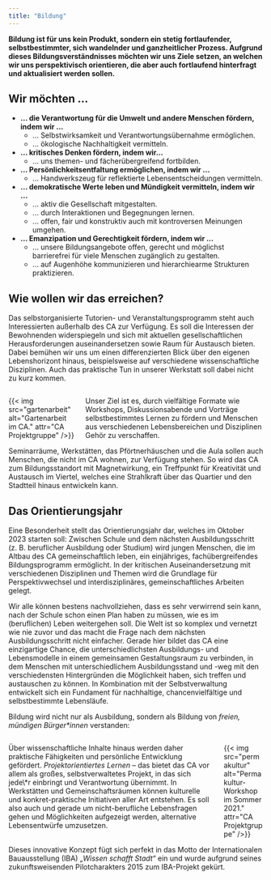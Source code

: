 ```yaml
---
title: "Bildung"
---
```


__Bildung ist für uns kein Produkt, sondern ein stetig fortlaufender, selbstbestimmter, sich wandelnder und ganzheitlicher Prozess. Aufgrund dieses Bildungsverständnisses möchten wir uns Ziele setzen, an welchen wir uns perspektivisch orientieren, die aber auch fortlaufend hinterfragt und aktualisiert werden sollen.__

## Wir möchten ...

* __... die Verantwortung für die Umwelt und andere Menschen fördern, indem wir ...__
   * ... Selbstwirksamkeit und Verantwortungsübernahme ermöglichen.
   * ... ökologische Nachhaltigkeit vermitteln.
* __... kritisches Denken fördern, indem wir...__
   * ... uns themen- und fächerübergreifend fortbilden.
* __... Persönlichkeitsentfaltung ermöglichen, indem wir ...__
   * ... Handwerkszeug für reflektierte Lebensentscheidungen vermitteln.
* __... demokratische Werte leben und Mündigkeit vermitteln, indem wir ...__
   * ... aktiv die Gesellschaft mitgestalten.
   * ... durch Interaktionen und Begegnungen lernen.
   * ... offen, fair und konstruktiv auch mit kontroversen Meinungen umgehen.
* __... Emanzipation und Gerechtigkeit fördern, indem wir ...__
   * ... unsere Bildungsangebote offen, gerecht und möglichst barrierefrei für viele Menschen zugänglich zu gestalten.
   * ... auf Augenhöhe kommunizieren und hierarchiearme Strukturen praktizieren.

## Wie wollen wir das erreichen?

Das selbstorganisierte Tutorien- und Veranstaltungsprogramm steht auch Interessierten außerhalb des CA zur Verfügung. Es soll die Interessen der Bewohnenden widerspiegeln und sich mit aktuellen gesellschaftlichen Herausforderungen auseinandersetzen sowie Raum für Austausch bieten. Dabei bemühen wir uns um einen differenzierten Blick über den eigenen Lebenshorizont hinaus, beispielsweise auf verschiedene wissenschaftliche Disziplinen. Auch das praktische Tun in unserer Werkstatt soll dabei nicht zu kurz kommen.

<div class="columns" style="margin-top: 2em;">
    <div class="column">
        {{< img src="gartenarbeit" alt="Gartenarbeit im CA." attr="CA Projektgruppe" />}}
    </div>
    <div class="column">
        Unser Ziel ist es, durch vielfältige Formate wie Workshops, Diskussionsabende und Vorträge selbstbestimmtes Lernen zu fördern und Menschen aus verschiedenen Lebensbereichen und Disziplinen Gehör zu verschaffen. 
    </div>
</div>

Seminarräume, Werkstätten, das Pförtnerhäuschen und die Aula sollen auch Menschen, die nicht im CA wohnen, zur Verfügung stehen. So wird das CA zum Bildungsstandort mit Magnetwirkung, ein Treffpunkt für Kreativität und Austausch im Viertel, welches eine Strahlkraft über das Quartier und den Stadtteil hinaus entwickeln kann.


## Das Orientierungsjahr

Eine Besonderheit stellt das Orientierungsjahr dar, welches im Oktober 2023 starten soll: Zwischen Schule und dem nächsten Ausbildungsschritt (z. B. beruflicher Ausbildung oder Studium) wird jungen Menschen, die im Altbau des CA gemeinschaftlich leben, ein einjähriges, fachübergreifendes Bildungsprogramm ermöglicht. In der kritischen Auseinandersetzung mit verschiedenen Disziplinen und Themen wird die Grundlage für Perspektivwechsel und interdisziplinäres, gemeinschaftliches Arbeiten gelegt.

Wir alle können bestens nachvollziehen, dass es sehr verwirrend sein kann, nach der Schule schon einen Plan haben zu müssen, wie es im (beruflichen) Leben weitergehen soll. Die Welt ist so komplex und vernetzt wie nie zuvor und das macht die Frage nach dem nächsten Ausbildungsschritt nicht einfacher. Gerade hier bildet das CA eine einzigartige Chance, die unterschiedlichsten Ausbildungs- und Lebensmodelle in einem gemeinsamen Gestaltungsraum zu verbinden, in dem Menschen mit unterschiedlichem Ausbildungsstand und -weg mit den verschiedensten Hintergründen die Möglichkeit haben, sich treffen und austauschen zu können. In Kombination mit der Selbstverwaltung entwickelt sich ein Fundament für nachhaltige, chancenvielfältige und selbstbestimmte Lebensläufe. 

<div class="color-block">Bildung wird nicht nur als Ausbildung, sondern als Bildung von <em>freien, mündigen Bürger*innen</em> verstanden:</div> 

<div class="columns" style="margin-top: 2em;">
    <div class="column is-flex-middle">
        Über wissenschaftliche Inhalte hinaus werden daher praktische Fähigkeiten und persönliche Entwicklung gefördert. <em>Projektorientiertes Lernen</em> – das bietet das CA vor allem als großes, selbstverwaltetes Projekt, in das sich jede\*r einbringt und Verantwortung übernimmt. In Werkstätten und Gemeinschaftsräumen können kulturelle und konkret-praktische Initiativen aller Art entstehen. Es soll also auch und gerade um nicht-berufliche Lebensfragen gehen und Möglichkeiten aufgezeigt werden, alternative Lebensentwürfe umzusetzen.
    </div>
    <div class="column">
        {{< img src="permakultur" alt="Permakultur-Workshop im Sommer 2021." attr="CA Projektgruppe" />}}
    </div>
</div>

Dieses innovative Konzept fügt sich perfekt in das Motto der Internationalen Bauausstellung (IBA) _„Wissen schafft Stadt“_ ein und wurde aufgrund seines zukunftsweisenden Pilotcharakters 2015 zum IBA-Projekt gekürt.

